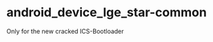 android_device_lge_star-common
==============================

Only for the new cracked ICS-Bootloader
